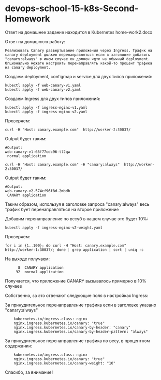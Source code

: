 # devops-school-15-k8s-Second-Homework

Ответ на домашнее задание находится в Kubernetes home-work2.docx

Ответ на домашнюю работу:
```
Реализовать Canary развертывание приложения через Ingress. Трафик на canary deployment должен перенаправляться если в заголовке добавить "canary:always" в ином случае он должен идти на обычный deployment. Опционально можете настроить перенаправлять какой-то процент трафика на canary deployment.
```

Создаем deployment, configmap и service для двух типов приложений:
```
kubectl apply -f web-canary-v1.yaml
kubectl apply -f web-canary-v2.yaml
```

Создаем Ingress для двух типов приложений:
```
kubectl apply -f ingress-nginx-v1.yaml
kubectl apply -f ingress-nginx-v2.yaml
```
Проверяем:

```
curl -H "Host: canary.example.com"  http://worker-2:30037/
```
Output будет таким:
```
#Output:
web-canary-v1-65f77cdc96-tl2qw
 normal application
```

```
curl -H "Host: canary.example.com" -H "canary:always"  http://worker-2:30037/
```
Output будет таким:
```
#Output:
web-canary-v2-574cf96f8d-2mbdb
 CANARY application
```
Таким образом, используя в заголовке запроса "canary:always" весь трафик бует перенаправляться на второе приложение

Добавим перенаправление по весуб в нашем случае это будет 10%:

```
kubectl apply -f ingress-nginx-v2-weight.yaml
```

Проверяем: 
```
for i in {1..100}; do curl -H "Host: canary.example.com" http://worker-1:30037/; done | grep application | sort | uniq -c
```
На выходе получаем:
```
      8  CANARY application
     92  normal application
```
Получается, что приложение CANARY вызывалось примерно в 10% случаев

Собственно, за это отвечают следующие поля в настройках Ingress:

За принудительное перенаправление трафика если в заголовке указано "canary:always"

```
    kubernetes.io/ingress.class: nginx
    nginx.ingress.kubernetes.io/canary: "true"
    nginx.ingress.kubernetes.io/canary-by-header: "canary"
    nginx.ingress.kubernetes.io/canary-by-header-pattern: "always"
```
За принудительное перенаправление трафика по весу, в процентном содержании:

```
    kubernetes.io/ingress.class: nginx
    nginx.ingress.kubernetes.io/canary: "true"
    nginx.ingress.kubernetes.io/canary-weight: "10"
```

Спасибо, за внимание!